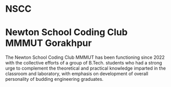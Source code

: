 # NSCC 
# Newton School Coding Club MMMUT Gorakhpur

The Newton School Coding Club MMMUT has been functioning since 2022 with the collective efforts of a group of B.Tech. students who had a strong urge to complement the theoretical and practical knowledge imparted in the classroom and laboratory, with emphasis on development of overall personality of budding engineering graduates.
